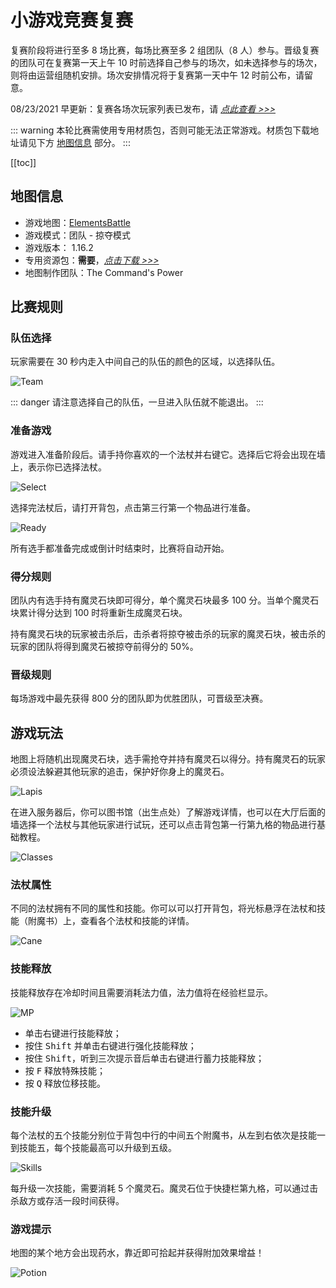 # 小游戏竞赛复赛

复赛阶段将进行至多 8 场比赛，每场比赛至多 2 组团队（8 人）参与。晋级复赛的团队可在复赛第一天上午 10 时前选择自己参与的场次，如未选择参与的场次，则将由运营组随机安排。场次安排情况将于复赛第一天中午 12 时前公布，请留意。

08/23/2021 早更新：复赛各场次玩家列表已发布，请 [_点此查看 >>>_](./players/quaterfinal.html)

::: warning
本轮比赛需使用专用材质包，否则可能无法正常游戏。材质包下载地址请见下方 [地图信息](#地图信息) 部分。
:::

[[toc]]

## 地图信息

- 游戏地图：[ElementsBattle](https://www.mcbbs.net/thread-891679-1-1.html)
- 游戏模式：团队 - 掠夺模式
- 游戏版本： 1.16.2
- 专用资源包：**需要**，[_点击下载 >>>_](https://littleskin-resource.littleservice.cn/5thAnniv/eb_resourcespack.zip)
- 地图制作团队：The Command's Power

## 比赛规则

### 队伍选择

玩家需要在 30 秒内走入中间自己的队伍的颜色的区域，以选择队伍。

![Team](./assets/quaterfinal/team.jpg)

::: danger
请注意选择自己的队伍，一旦进入队伍就不能退出。
:::

### 准备游戏

游戏进入准备阶段后。请手持你喜欢的一个法杖并右键它。选择后它将会出现在墙上，表示你已选择法杖。

![Select](./assets/quaterfinal/select.jpg)

选择完法杖后，请打开背包，点击第三行第一个物品进行准备。

![Ready](./assets/quaterfinal/ready.jpg)

所有选手都准备完成或倒计时结束时，比赛将自动开始。

### 得分规则

团队内有选手持有魔灵石块即可得分，单个魔灵石块最多 100 分。当单个魔灵石块累计得分达到 100 时将重新生成魔灵石块。

持有魔灵石块的玩家被击杀后，击杀者将掠夺被击杀的玩家的魔灵石块，被击杀的玩家的团队将得到魔灵石被掠夺前得分的 50%。

### 晋级规则

每场游戏中最先获得 800 分的团队即为优胜团队，可晋级至决赛。

## 游戏玩法

地图上将随机出现魔灵石块，选手需抢夺并持有魔灵石以得分。持有魔灵石的玩家必须设法躲避其他玩家的追击，保护好你身上的魔灵石。

![Lapis](./assets/quaterfinal/lapis.jpg)

在进入服务器后，你可以图书馆（出生点处）了解游戏详情，也可以在大厅后面的墙选择一个法杖与其他玩家进行试玩，还可以点击背包第一行第九格的物品进行基础教程。

![Classes](./assets/quaterfinal/classes.jpg)

### 法杖属性

不同的法杖拥有不同的属性和技能。你可以可以打开背包，将光标悬浮在法杖和技能（附魔书）上，查看各个法杖和技能的详情。

![Cane](./assets/quaterfinal/cane.png)

### 技能释放

技能释放存在冷却时间且需要消耗法力值，法力值将在经验栏显示。

![MP](./assets/quaterfinal/mp.png)

- 单击右键进行技能释放；
- 按住 <kbd>Shift</kbd> 并单击右键进行强化技能释放；
- 按住 <kbd>Shift</kbd>，听到三次提示音后单击右键进行蓄力技能释放；
- 按 <kbd>F</kbd> 释放特殊技能；
- 按 <kbd>Q</kbd> 释放位移技能。

### 技能升级

每个法杖的五个技能分别位于背包中行的中间五个附魔书，从左到右依次是技能一到技能五，每个技能最高可以升级到五级。

![Skills](./assets/quaterfinal/skills.png)

每升级一次技能，需要消耗 5 个魔灵石。魔灵石位于快捷栏第九格，可以通过击杀敌方或存活一段时间获得。

### 游戏提示

地图的某个地方会出现药水，靠近即可拾起并获得附加效果增益！

![Potion](./assets/quaterfinal/potion.jpg)

